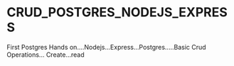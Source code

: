 # CRUD_POSTGRES_NODEJS_EXPRESS
First Postgres Hands on....Nodejs...Express...Postgres.....Basic Crud Operations... Create...read
